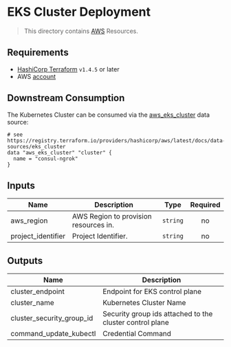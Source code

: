 # EKS Cluster Deployment

> This directory contains [AWS](https://registry.terraform.io/providers/hashicorp/aws) Resources.

## Requirements

* [HashiCorp Terraform](https://developer.hashicorp.com/terraform/tutorials/aws-get-started/install-cli) `v1.4.5` or later
* AWS [account](https://aws.amazon.com/free/)

## Downstream Consumption

The Kubernetes Cluster can be consumed via the [aws_eks_cluster](https://registry.terraform.io/providers/hashicorp/aws/latest/docs/data-sources/eks_cluster) data source:

```hcl
# see https://registry.terraform.io/providers/hashicorp/aws/latest/docs/data-sources/eks_cluster
data "aws_eks_cluster" "cluster" {
  name = "consul-ngrok"
}
```

<!-- BEGIN_TF_DOCS -->
## Inputs

| Name | Description | Type | Required |
|------|-------------|------|:--------:|
| aws_region | AWS Region to provision resources in. | `string` | no |
| project_identifier | Project Identifier. | `string` | no |

## Outputs

| Name | Description |
|------|-------------|
| cluster_endpoint | Endpoint for EKS control plane |
| cluster_name | Kubernetes Cluster Name |
| cluster_security_group_id | Security group ids attached to the cluster control plane |
| command_update_kubectl | Credential Command |
<!-- END_TF_DOCS -->